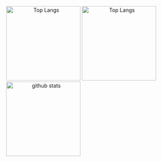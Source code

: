 <span align="center">
  <img alt="Top Langs" height="200px" src="https://github-readme-stats.vercel.app/api?username=Samma2009&show_icons=true&theme=one_dark_pro&count_private=false" />
  <img alt="Top Langs" height="200px" src="https://github-readme-stats.vercel.app/api?username=aomine001&show_icons=true&theme=one_dark_pro&count_private=false" />
  <img alt="github stats" height="200px" src="https://github-readme-stats.vercel.app/api/top-langs/?username=Samma2009&layout=compact&show_icons=true&theme=one_dark_pro&count_private=false" />
</span>
